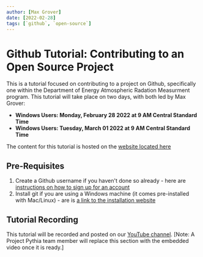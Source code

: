 ```yaml
---
author: [Max Grover]
date: [2022-02-28]
tags: [`github`, `open-source`]
---
```


# Github Tutorial: Contributing to an Open Source Project

This is a tutorial focused on contributing to a project on Github, specifically one within the Department of Energy Atmospheric Radation Measurment program. This tutorial will take place on two days, with both led by Max Grover:
* **Windows Users: Monday, February 28 2022 at 9 AM Central Standard Time**
* **Windows Users: Tuesday, March 01 2022 at 9 AM Central Standard Time**

The content for this tutorial is hosted on the [website located here](https://projectpythiatutorials.github.io/github-arm-2022-02-28)

## Pre-Requisites
1. Create a Github username if you haven't done so already - here are [instructions on how to sign up for an account](https://foundations.projectpythia.org/foundations/github/what-is-github.html#register-for-a-free-github-account)
1. Install git if you are using a Windows machine (it comes pre-installed with Mac/Linux) - are is [a link to the installation website](https://gitforwindows.org/)

## Tutorial Recording

This tutorial will be recorded and posted on our [YouTube channel](https://www.youtube.com/channel/UCoZPBqJal5uKpO8ZiwzavCw).
[Note: A Project Pythia team member will replace this section with the embedded video once it is ready.]
